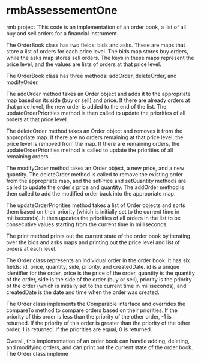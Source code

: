 # rmbAssessementOne
rmb project
`This code is an implementation of an order book, a list of all buy and sell orders for a financial instrument.

The OrderBook class has two fields: bids and asks. These are maps that store a list of orders for each price level. The bids map stores buy orders, while the asks map stores sell orders. The keys in these maps represent the price level, and the values are lists of orders at that price level.

The OrderBook class has three methods: addOrder, deleteOrder, and modifyOrder.

The addOrder method takes an Order object and adds it to the appropriate map based on its side (buy or sell) and price. If there are already orders at that price level, the new order is added to the end of the list. The updateOrderPriorities method is then called to update the priorities of all orders at that price level.

The deleteOrder method takes an Order object and removes it from the appropriate map. If there are no orders remaining at that price level, the price level is removed from the map. If there are remaining orders, the updateOrderPriorities method is called to update the priorities of all remaining orders.

The modifyOrder method takes an Order object, a new price, and a new quantity. The deleteOrder method is called to remove the existing order from the appropriate map, and the setPrice and setQuantity methods are called to update the order's price and quantity. The addOrder method is then called to add the modified order back into the appropriate map.

The updateOrderPriorities method takes a list of Order objects and sorts them based on their priority (which is initially set to the current time in milliseconds). It then updates the priorities of all orders in the list to be consecutive values starting from the current time in milliseconds.

The print method prints out the current state of the order book by iterating over the bids and asks maps and printing out the price level and list of orders at each level.

The Order class represents an individual order in the order book. It has six fields: id, price, quantity, side, priority, and createdDate. id is a unique identifier for the order, price is the price of the order, quantity is the quantity of the order, side is the side of the order (buy or sell), priority is the priority of the order (which is initially set to the current time in milliseconds), and createdDate is the date and time when the order was created.

The Order class implements the Comparable interface and overrides the compareTo method to compare orders based on their priorities. If the priority of this order is less than the priority of the other order, -1 is returned. If the priority of this order is greater than the priority of the other order, 1 is returned. If the priorities are equal, 0 is returned.

Overall, this implementation of an order book can handle adding, deleting, and modifying orders, and can print out the current state of the order book. The Order class impleme
